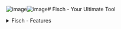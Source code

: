 ![image](https://github.com/user-attachments/assets/c2a0a2a0-f12d-46aa-8fce-889083fbaa38)![image](https://github.com/user-attachments/assets/db579029-25c5-4f9b-b4c8-7e48119673af)# Fisch - Your Ultimate Tool

<details>
<summary>Fisch - Features</summary>

### Supported Executors
<details>
<summary>Click to expand</summary>

PC:
- [Solara](https://getsolara.dev) - Free
- Argon - Free
- Xeno - Free | Some people seem to have issues though!
- Swift - Free
- Wave - Paid
- Synapse Z - Paid
- AWP - Paid
- Nihon - Paid
- Seliware - Paid
- SirHurt - Paid

Mobile:
- Codex - Free
- Arceus - Free
- Fluxus - Free
- Delta - Free
- Cryptic - Free
- Vega X - Free

</details>

### Features
<details>
<summary>Click to expand</summary>

Showcase Video ( 01/Jan/2024)

[![Showcase Video](https://i.imgur.com/XQ9VWjW.png)](https://www.youtube.com/watch?v=ryENlfklOR4)

</details>

</details>

